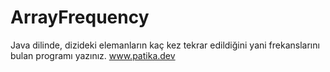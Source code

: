 # ArrayFrequency
Java dilinde, dizideki elemanların kaç kez tekrar edildiğini yani frekanslarını bulan programı yazınız.
www.patika.dev
